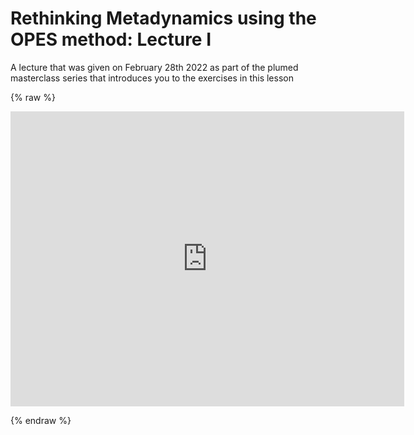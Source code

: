 # Rethinking Metadynamics using the OPES method: Lecture I

A lecture that was given on February 28th 2022 as part of the plumed masterclass series that introduces you to the exercises in this lesson

{% raw %}
<p align="center"><iframe width="630" height="472" src="https://www.youtube.com/embed/1XYGfA4kJ1c" frameborder="0" allowfullscreen></iframe></p>
{% endraw %}
